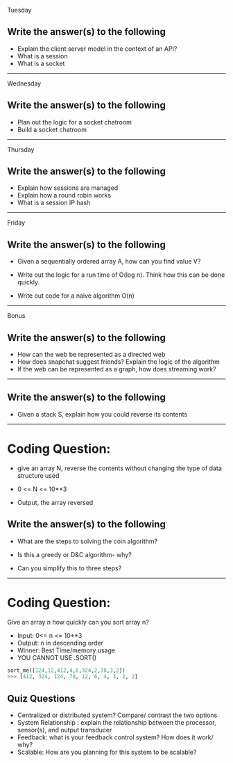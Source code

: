 Tuesday
## Write the answer(s) to the following
- Explain the client server model in the context of an API?
- What is a session
- What is a socket

----
Wednesday
## Write the answer(s) to the following
- Plan out the logic for a socket chatroom
- Build a socket chatroom

---
Thursday
## Write the answer(s) to the following
- Explain how sessions are managed
- Explain how a round robin works
- What is a session IP hash

----

Friday
## Write the answer(s) to the following
- Given a sequentially ordered array A, how can you find value V?

- Write out the logic for a run time of O(log n). Think how this can be done quickly.

- Write out code for a naive algorithm O(n)

---
Bonus
## Write the answer(s) to the following
- How can the web be represented as a directed web
- How does snapchat suggest friends? Explain the logic of the algorithm
- If the web can be represented as a graph, how does streaming work?

----


## Write the answer(s) to the following

- Given a stack S, explain how you could reverse its contents


------
# Coding Question:
- give an array N, reverse the contents without changing the type of data structure used

- 0 <= N <= 10**3

- Output, the array reversed





## Write the answer(s) to the following

- What are the steps to solving the coin algorithm?

- Is this a greedy or D&C algorithm- why?

- Can you simplify this to three steps?

------
# Coding Question:
Give an array n how quickly can you sort array n?

- Input: 0<= n <= 10**3
- Output: n in descending order
- Winner: Best Time/memory usage
- YOU CANNOT USE .SORT()

```python
sort_me([124,12,412,4,6,324,2,78,3,2])
>>> [412, 324, 124, 78, 12, 6, 4, 3, 2, 2]
```


## Quiz Questions
  - Centralized or distributed system? Compare/ contrast the two options
  - System Relationship : explain the relationship between the processor, sensor(s), and output transducer
  - Feedback: what is your feedback control system? How does it work/ why?
  - Scalable: How are you planning for this system to be scalable?
